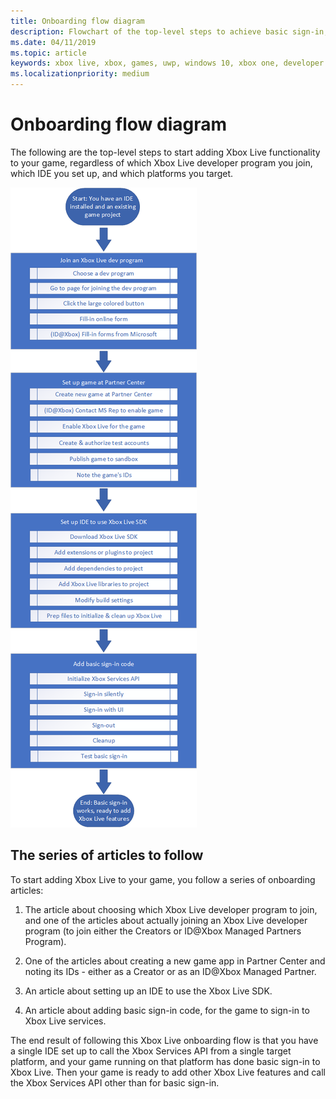 ```yaml
---
title: Onboarding flow diagram
description: Flowchart of the top-level steps to achieve basic sign-in, and onboarding flow paths showing developer programs, IDEs, and target platforms.
ms.date: 04/11/2019
ms.topic: article
keywords: xbox live, xbox, games, uwp, windows 10, xbox one, developer program
ms.localizationpriority: medium
---
```


# Onboarding flow diagram

The following are the top-level steps to start adding Xbox Live functionality to your game, regardless of which Xbox Live developer program you join, which IDE you set up, and which platforms you target.

   ![Steps to set up Xbox Live](onboarding-flow.png)


<!-- ## Text for diagram

### Join an Xbox Live dev program

Choose a dev program
Go to page for joining the dev program
Click the large colored button
Fill-in online form
(ID@Xbox) Fill-in forms from Microsoft


### Set up game at Partner Center

Create new game at Partner Center
(ID@Xbox) Contact Microsoft Rep to enable game
Enable Xbox Live for the game
Create & authorize test accounts
Publish game to sandbox
Note the game's IDs


### Set up IDE to use Xbox Live SDK

Download Xbox Live SDK
Add extensions or plugins to project
Add dependencies to project
Add Xbox Live libraries to project
Modify build settings
Prep files to initialize & clean up Xbox Live


### Add basic sign-in code

Initialize Xbox Services API
Sign-in silently
Sign-in with UI
Sign-out
Cleanup
Test basic sign-in -->


## The series of articles to follow

To start adding Xbox Live to your game, you follow a series of onboarding articles:

1. The article about choosing which Xbox Live developer program to join, and one of the articles about actually joining an Xbox Live developer program (to join either the Creators or ID@Xbox Managed Partners Program).

2. One of the articles about creating a new game app in Partner Center and noting its IDs - either as a Creator or as an ID@Xbox Managed Partner.

3. An article about setting up an IDE to use the Xbox Live SDK.
   <!-- There is a version of this article for each combination of IDE and target platform, for each developer program. -->

4. An article about adding basic sign-in code, for the game to sign-in to Xbox Live services.
   <!-- There are several versions of this article, based on which platform you target: Mobile (Android or iOS), Windows 10, and Xbox. -->

The end result of following this Xbox Live onboarding flow is that you have a single IDE set up to call the Xbox Services API from a single target platform, and your game running on that platform has done basic sign-in to Xbox Live.
Then your game is ready to add other Xbox Live features and call the Xbox Services API other than for basic sign-in.
